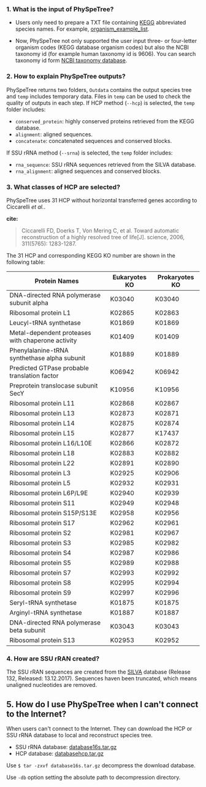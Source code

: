 ### 1. What is the input of PhySpeTree?

* Users only need to prepare a TXT file containing [KEGG](http://www.genome.jp/kegg/catalog/org_list.html) abbreviated species names.
For example, [organism_example_list](https://gitlab.com/xiaoxiaoyang/physpetools/raw/master/examples/organism_example_list.txt).

* Now, PhySpeTree not only supported the user input three- or four-letter organism codes (KEGG database organism codes)
but also the NCBI taxonomy id (for example human taxonomy id is 9606).
You can search taxonomy id form [NCBI taxonomy database](https://www.ncbi.nlm.nih.gov/taxonomy).

### 2. How to explain PhySpeTree outputs?

PhySpeTree returns two folders, `Outdata` contains the output species tree and `temp` includes temporary data. Files in `temp` can be used to check the quality of outputs in each step. If HCP method (`--hcp`) is selected, the `temp` folder includes:

  * `conserved_protein`: highly conserved proteins retrieved from the KEGG database.
  * `alignment`: aligned sequences.
  * `concatenate`: concatenated sequences and conserved blocks.

If SSU rRNA method (`--srna`) is selected, the `temp` folder includes:

  * `rna_sequence`: SSU rRNA sequences retrieved from the SILVA database.
  * `rna_alignment`: aligned sequences and conserved blocks.

### 3. What classes of HCP are selected?

PhySpeTree uses 31 HCP without horizontal transferred genes according to Ciccarelli *et al.*.

**cite:**

> Ciccarelli FD, Doerks T, Von Mering C, et al. Toward automatic reconstruction of a highly resolved tree of life[J]. science, 2006, 311(5765): 1283-1287.

The 31 HCP and corresponding KEGG KO number are shown in the following table:

Protein Names                                       |  Eukaryotes KO     |Prokaryotes KO
--------------------------------------------------- | ------------------ | ---------------
DNA-directed RNA polymerase subunit alpha           |   K03040           |   K03040
Ribosomal protein L1                                |   K02865           |   K02863
Leucyl-tRNA synthetase                              |   K01869           |   K01869
Metal-dependent proteases with chaperone activity   |   K01409           |   K01409
Phenylalanine-tRNA synthethase alpha subunit        |   K01889           |   K01889
Predicted GTPase probable translation factor        |   K06942           |   K06942
Preprotein translocase subunit SecY                 |   K10956           |   K10956
Ribosomal protein L11                               |   K02868           |   K02867
Ribosomal protein L13                               |   K02873           |   K02871
Ribosomal protein L14                               |   K02875           |   K02874
Ribosomal protein L15                               |   K02877           |   K17437
Ribosomal protein L16/L10E                          |   K02866           |   K02872
Ribosomal protein L18                               |   K02883           |   K02882
Ribosomal protein L22                               |   K02891           |   K02890
Ribosomal protein L3                                |   K02925           |   K02906
Ribosomal protein L5                                |   K02932           |   K02931
Ribosomal protein L6P/L9E                           |   K02940           |   K02939
Ribosomal protein S11                               |   K02949           |   K02948
Ribosomal protein S15P/S13E                         |   K02958           |   K02956
Ribosomal protein S17                               |   K02962           |   K02961
Ribosomal protein S2                                |   K02981           |   K02967
Ribosomal protein S3                                |   K02985           |   K02982
Ribosomal protein S4                                |   K02987           |   K02986
Ribosomal protein S5                                |   K02989           |   K02988
Ribosomal protein S7                                |   K02993           |   K02992
Ribosomal protein S8                                |   K02995           |   K02994
Ribosomal protein S9                                |   K02997           |   K02996
Seryl-tRNA synthetase                               |   K01875           |   K01875
Arginyl-tRNA synthetase                             |   K01887           |   K01887
DNA-directed RNA polymerase beta subunit            |   K03043           |   K03043
Ribosomal protein S13                               |   K02953           |   K02952


### 4. How are SSU rRAN created?

The SSU rRAN sequences are created from the [SILVA](<https://www.arb-silva.de/>) database (Release 132, Released: 13.12.2017). Sequences haven been truncated, which means unaligned nucleotides are removed.


## 5. How do I use PhySpeTree when I can't connect to the Internet?

When users can't connect to the Internet. They can download the HCP or SSU rRNA database to local and reconstruct species tree.

* SSU rRNA database: [database16s.tar.gz](ftp://173.255.208.244/pub/db/database16s.tar.gz)
* HCP database: [databasehcp.tar.gz](ftp://173.255.208.244/pub/db/databasehcp.tar.gz)

Use `$ tar -zxvf database16s.tar.gz` decompress the download database.

Use `-db` option setting the absolute path to decompression directory.


